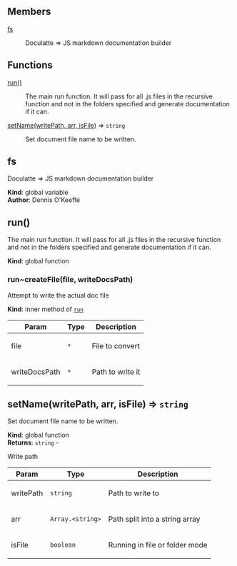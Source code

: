 ## Members

<dl>
<dt><a href="#fs">fs</a></dt>
<dd><p>Doculatte =&gt; JS markdown documentation builder</p></dd>
</dl>

## Functions

<dl>
<dt><a href="#run">run()</a></dt>
<dd><p>The main run function. It will pass for all .js files
in the recursive function and not in the folders specified
and generate documentation if it can.</p></dd>
<dt><a href="#setName">setName(writePath, arr, isFile)</a> ⇒ <code>string</code></dt>
<dd><p>Set document file name to be written.</p></dd>
</dl>

<a name="fs"></a>

## fs
<p>Doculatte =&gt; JS markdown documentation builder</p>

**Kind**: global variable  
**Author**: Dennis O'Keeffe  
<a name="run"></a>

## run()
<p>The main run function. It will pass for all .js files
in the recursive function and not in the folders specified
and generate documentation if it can.</p>

**Kind**: global function  
<a name="run..createFile"></a>

### run~createFile(file, writeDocsPath)
<p>Attempt to write the actual doc file</p>

**Kind**: inner method of [<code>run</code>](#run)  

| Param | Type | Description |
| --- | --- | --- |
| file | <code>\*</code> | <p>File to convert</p> |
| writeDocsPath | <code>\*</code> | <p>Path to write it</p> |

<a name="setName"></a>

## setName(writePath, arr, isFile) ⇒ <code>string</code>
<p>Set document file name to be written.</p>

**Kind**: global function  
**Returns**: <code>string</code> - <p>Write path</p>  

| Param | Type | Description |
| --- | --- | --- |
| writePath | <code>string</code> | <p>Path to write to</p> |
| arr | <code>Array.&lt;string&gt;</code> | <p>Path split into a string array</p> |
| isFile | <code>boolean</code> | <p>Running in file or folder mode</p> |

